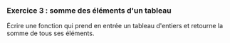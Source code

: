 ### Exercice 3  : somme des éléments d'un tableau

Écrire une fonction qui prend en entrée un tableau d'entiers et retourne la somme de tous ses éléments.
